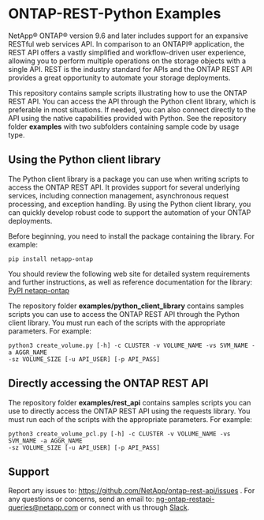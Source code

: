 # ONTAP-REST-Python Examples

NetApp® ONTAP® version 9.6 and later includes support for an expansive RESTful web services API. In comparison to an ONTAPI® application, the REST API offers a vastly simplified and workflow-driven user experience, allowing you to perform multiple operations on the storage objects with a single API. REST is the industry standard for APIs and the ONTAP REST API provides a great opportunity to automate your storage deployments.

This repository contains sample scripts illustrating how to use the ONTAP REST API. You can access the API through the Python client library, which is preferable in most situations. If needed, you can also connect directly to the API using the native capabilities provided with Python. See the repository folder **examples** with two subfolders containing sample code by usage type.

## Using the Python client library

The Python client library is a package you can use when writing scripts to access the ONTAP REST API. It provides support for several underlying services, including connection management, asynchronous request processing, and exception handling. By using the Python client library, you can quickly develop robust code to support the automation of your ONTAP deployments.

Before beginning, you need to install the package containing the library. For example:

```
pip install netapp-ontap
```

You should review the following web site for detailed system requirements and further instructions, as well as reference documentation for the library: [PyPI netapp-ontap](https://pypi.org/project/netapp-ontap/)

The repository folder **examples/python_client_library** contains samples scripts you can use to access the ONTAP REST API through the Python client library. You must run each of the scripts with the appropriate parameters. For example:

```
python3 create_volume.py [-h] -c CLUSTER -v VOLUME_NAME -vs SVM_NAME -a AGGR_NAME
-sz VOLUME_SIZE [-u API_USER] [-p API_PASS]
```

## Directly accessing the ONTAP REST API

The repository folder **examples/rest_api** contains samples scripts you can use to directly access the ONTAP REST API using the requests library. You must run each of the scripts with the appropriate parameters. For example:

```
python3 create_volume_pcl.py [-h] -c CLUSTER -v VOLUME_NAME -vs SVM_NAME -a AGGR_NAME
-sz VOLUME_SIZE [-u API_USER] [-p API_PASS]
```

## Support

Report any issues to: https://github.com/NetApp/ontap-rest-api/issues . For any questions or concerns, send an email to: ng-ontap-restapi-queries@netapp.com or connect with us through [Slack](https://netapppub.slack.com/archives/C1E4AJHDM).
